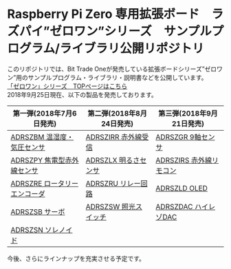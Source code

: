 # Raspberry Pi Zero 専用拡張ボード　ラズパイ”ゼロワン”シリーズ　サンプルプログラム/ライブラリ公開リポジトリ

このリポジトリでは、Bit Trade Oneが発売している拡張ボードシリーズ”ゼロワン”用のサンプルプログラム・ライブラリ・説明書などを公開しています。  
[「ゼロワン」シリーズ　TOPページはこちら](http://bit-trade-one.co.jp/product/module/zeroone01top/)  
2018年9月25日現在、以下の製品を発売しております。

|第一弾(2018年7月6日発売)|第二弾(2018年8月24日発売)|第三弾(2018年9月21日発売)|
|-|-|-|
|[ADRSZBM 温湿度・気圧センサ](http://bit-trade-one.co.jp/product/module/adrszbm)|[ADRSZIRR 赤外線受信](http://bit-trade-one.co.jp/product/module/adrszirr)|[ADRSZGR 9軸センサ](http://bit-trade-one.co.jp/adrszgr)|
|[ADRSZPY 焦電型赤外線センサ](http://bit-trade-one.co.jp/product/module/adrszpy)|[ADRSZLX 明るさセンサ](http://bit-trade-one.co.jp/product/module/adrszlx)|[ADRSZIRS 赤外線リモコン](http://bit-trade-one.co.jp/adrszirs)|
|[ADRSZRE ロータリーエンコーダ](http://bit-trade-one.co.jp/product/module/adrszre)|[ADRSZRU リレー回路](http://bit-trade-one.co.jp/product/module/adrszru)|[ADRSZLD OLED](http://bit-trade-one.co.jp/adrszld)|
|[ADRSZSB サーボ](http://bit-trade-one.co.jp/product/module/adrszsb)|[ADRSZSW 照光スイッチ](http://bit-trade-one.co.jp/product/module/adrszsw)|[ADRSZDAC ハイレゾDAC](http://bit-trade-one.co.jp/adrszdac)|
|[ADRSZSN ソレノイド](http://bit-trade-one.co.jp/product/module/adrszsn)| | |

今後、さらにラインナップを充実させる予定です。
